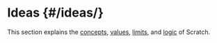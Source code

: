 # Ideas {#/ideas/}

This section explains the [concepts](/ideas/concepts/), [values](/ideas/values/), [limits](/ideas/limits/), and [logic](/ideas/logic/) of Scratch.
